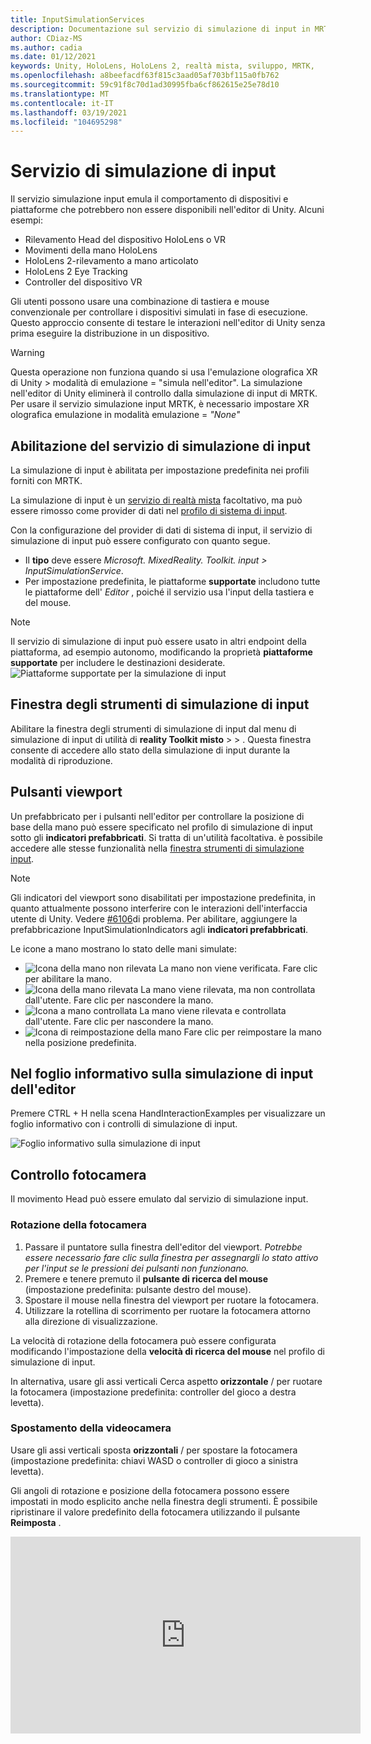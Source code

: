 ```yaml
---
title: InputSimulationServices
description: Documentazione sul servizio di simulazione di input in MRTK
author: CDiaz-MS
ms.author: cadia
ms.date: 01/12/2021
keywords: Unity, HoloLens, HoloLens 2, realtà mista, sviluppo, MRTK,
ms.openlocfilehash: a8beefacdf63f815c3aad05af703bf115a0fb762
ms.sourcegitcommit: 59c91f8c70d1ad30995fba6cf862615e25e78d10
ms.translationtype: MT
ms.contentlocale: it-IT
ms.lasthandoff: 03/19/2021
ms.locfileid: "104695298"
---
```

# <a name="input-simulation-service"></a>Servizio di simulazione di input

Il servizio simulazione input emula il comportamento di dispositivi e piattaforme che potrebbero non essere disponibili nell'editor di Unity. Alcuni esempi:

* Rilevamento Head del dispositivo HoloLens o VR
* Movimenti della mano HoloLens
* HoloLens 2-rilevamento a mano articolato
* HoloLens 2 Eye Tracking
* Controller del dispositivo VR

Gli utenti possono usare una combinazione di tastiera e mouse convenzionale per controllare i dispositivi simulati in fase di esecuzione. Questo approccio consente di testare le interazioni nell'editor di Unity senza prima eseguire la distribuzione in un dispositivo.

> [!WARNING]
> Questa operazione non funziona quando si usa l'emulazione olografica XR di Unity > modalità di emulazione = "simula nell'editor". La simulazione nell'editor di Unity eliminerà il controllo dalla simulazione di input di MRTK. Per usare il servizio simulazione input MRTK, è necessario impostare XR olografica emulazione in modalità emulazione = *"None"*

## <a name="enabling-the-input-simulation-service"></a>Abilitazione del servizio di simulazione di input

La simulazione di input è abilitata per impostazione predefinita nei profili forniti con MRTK.

La simulazione di input è un [servizio di realtà mista](../../out-of-scope/MixedRealityServices.md) facoltativo, ma può essere rimosso come provider di dati nel [profilo di sistema di input](../Input/InputProviders.md).

Con la configurazione del provider di dati di sistema di input, il servizio di simulazione di input può essere configurato con quanto segue.

* Il **tipo** deve essere *Microsoft. MixedReality. Toolkit. input > InputSimulationService*.
* Per impostazione predefinita, le piattaforme **supportate** includono tutte le piattaforme dell' *Editor* , poiché il servizio usa l'input della tastiera e del mouse.

> [!NOTE]
> Il servizio di simulazione di input può essere usato in altri endpoint della piattaforma, ad esempio autonomo, modificando la proprietà **piattaforme supportate** per includere le destinazioni desiderate.
> ![Piattaforme supportate per la simulazione di input](../Images/InputSimulation/InputSimulationSupportedPlatforms.gif)

## <a name="input-simulation-tools-window"></a>Finestra degli strumenti di simulazione di input

Abilitare la finestra degli strumenti di simulazione di input dal menu di simulazione di input di utilità di **reality Toolkit misto**  >    >   . Questa finestra consente di accedere allo stato della simulazione di input durante la modalità di riproduzione.

## <a name="viewport-buttons"></a>Pulsanti viewport

Un prefabbricato per i pulsanti nell'editor per controllare la posizione di base della mano può essere specificato nel profilo di simulazione di input sotto gli **indicatori prefabbricati**. Si tratta di un'utilità facoltativa. è possibile accedere alle stesse funzionalità nella [finestra strumenti di simulazione input](#input-simulation-tools-window).

> [!NOTE]
> Gli indicatori del viewport sono disabilitati per impostazione predefinita, in quanto attualmente possono interferire con le interazioni dell'interfaccia utente di Unity. Vedere [#6106](https://github.com/microsoft/MixedRealityToolkit-Unity/issues/6106)di problema. Per abilitare, aggiungere la prefabbricazione InputSimulationIndicators agli **indicatori prefabbricati**.

Le icone a mano mostrano lo stato delle mani simulate:

* ![Icona della mano non rilevata](../Images/InputSimulation/MRTK_InputSimulation_HandIndicator_Untracked.png) La mano non viene verificata. Fare clic per abilitare la mano.
* ![Icona della mano rilevata](../Images/InputSimulation/MRTK_InputSimulation_HandIndicator_Tracked.png "Icona della mano rilevata") La mano viene rilevata, ma non controllata dall'utente. Fare clic per nascondere la mano.
* ![Icona a mano controllata](../Images/InputSimulation/MRTK_InputSimulation_HandIndicator_Controlled.png "Icona a mano controllata") La mano viene rilevata e controllata dall'utente. Fare clic per nascondere la mano.
* ![Icona di reimpostazione della mano](../Images/InputSimulation/MRTK_InputSimulation_HandIndicator_Reset.png "Icona di reimpostazione della mano") Fare clic per reimpostare la mano nella posizione predefinita.

## <a name="in-editor-input-simulation-cheat-sheet"></a>Nel foglio informativo sulla simulazione di input dell'editor

Premere CTRL + H nella scena HandInteractionExamples per visualizzare un foglio informativo con i controlli di simulazione di input.

![Foglio informativo sulla simulazione di input](https://user-images.githubusercontent.com/39840334/86066480-13637f00-ba27-11ea-8814-d222d548f684.gif)

## <a name="camera-control"></a>Controllo fotocamera

Il movimento Head può essere emulato dal servizio di simulazione input.

### <a name="rotating-the-camera"></a>Rotazione della fotocamera

1. Passare il puntatore sulla finestra dell'editor del viewport.
    *Potrebbe essere necessario fare clic sulla finestra per assegnargli lo stato attivo per l'input se le pressioni dei pulsanti non funzionano.*
1. Premere e tenere premuto il **pulsante di ricerca del mouse** (impostazione predefinita: pulsante destro del mouse).
1. Spostare il mouse nella finestra del viewport per ruotare la fotocamera.
1. Utilizzare la rotellina di scorrimento per ruotare la fotocamera attorno alla direzione di visualizzazione.

La velocità di rotazione della fotocamera può essere configurata modificando l'impostazione della **velocità di ricerca del mouse** nel profilo di simulazione di input.

In alternativa, usare gli assi verticali Cerca aspetto **orizzontale** /  per ruotare la fotocamera (impostazione predefinita: controller del gioco a destra levetta).

### <a name="moving-the-camera"></a>Spostamento della videocamera

Usare gli assi verticali sposta **orizzontali** /  per spostare la fotocamera (impostazione predefinita: chiavi WASD o controller di gioco a sinistra levetta).

Gli angoli di rotazione e posizione della fotocamera possono essere impostati in modo esplicito anche nella finestra degli strumenti. È possibile ripristinare il valore predefinito della fotocamera utilizzando il pulsante **Reimposta** .

<iframe width="560" height="315" src="https://www.youtube.com/embed/Z7L4I1ET7GU" class="center" frameborder="0" allow="accelerometer; encrypted-media; gyroscope; picture-in-picture" allowfullscreen />

## <a name="controller-simulation"></a>Simulazione del controller

La simulazione di input supporta i dispositivi controller emulati (ad esempio, i controller di movimento e le mani). Questi controller virtuali possono interagire con qualsiasi oggetto che supporti i controller normali, ad esempio pulsanti o oggetti afferrabili.

### <a name="controller-simulation-mode"></a>Modalità di simulazione del controller

Nella [finestra strumenti di simulazione input](#input-simulation-tools-window) l'impostazione della **modalità di simulazione del controller predefinita** cambia tra tre modelli di input distinti. Questa modalità predefinita può essere impostata anche nel profilo di simulazione di input.

* *Mano articolata*: simula un dispositivo mano completamente articolato con dati di posizione congiunta.

   Emula il modello di interazione HoloLens 2.

   In questa modalità le interazioni basate sul posizionamento preciso della mano o sull'uso del contatto possono essere simulate.

* *Movimenti della mano*: simula un modello a mano semplificato con tocchi aria e movimenti di base.

   Emula il [modello di interazione HoloLens](https://docs.microsoft.com/windows/mixed-reality/gestures).

   Lo stato attivo è controllato tramite il puntatore a sguardi. Il gesto del *rubinetto d'aria* viene usato per interagire con i pulsanti.

* *Motion controller*: simula un controller di movimento usato con auricolari VR che funziona in modo analogo a molte interazioni con le mani articolate.

   Emula la cuffia VR con il modello di interazione dei controller.

   I tasti trigger, Acquisisci e menu vengono simulati tramite input da tastiera e mouse.

### <a name="simulating-controller-movement"></a>Simulazione dello spostamento del controller

Premere e tenere premuto il **tasto di manipolazione del controller di sinistra/destra** (impostazione predefinita: spostamento a *sinistra* per il controller sinistro e *lo spazio* per il controller destro) per ottenere il controllo di uno dei controller. Mentre viene premuto il tasto di manipolazione, il controller verrà visualizzato nel viewport. Una volta rilasciata la chiave di manipolazione, i controller scompariranno dopo un **timeout di Hide del controller** breve.

I controller possono essere attivati e bloccati rispetto alla fotocamera nella [finestra degli strumenti di simulazione di input](#input-simulation-tools-window) o premendo la **chiave del controller di attivazione/disattivazione** (impostazione predefinita: *T* per left e *Y* per Right). Premere di nuovo il tasto di attivazione per nascondere di nuovo i controller. Per modificare i controller, è necessario che venga mantenuta la **chiave di manipolazione del controller di sinistra/destra** . Il doppio tocco della **chiave di manipolazione del controller di sinistra/destra** può anche attivare/disattivare i controller.

Il movimento del mouse sposterà il controller nel piano di visualizzazione. I controller possono essere spostati in modo più o più vicino alla fotocamera usando la **rotellina del mouse**.

Per ruotare i controller con il mouse, tenere premuto il tasto di **manipolazione del controller di sinistra/destra** (spostamento *a* *sinistra* o *spazio*) e il **pulsante ruota del controller** (impostazione predefinita: pulsante *sinistro CTRL* ), quindi spostare il mouse per ruotare il controller. La velocità di rotazione del controller può essere configurata modificando l'impostazione della **velocità di rotazione del controller del mouse** nel profilo di simulazione di input.

È anche possibile modificare la selezione host della mano nella [finestra strumenti di simulazione input](#input-simulation-tools-window), inclusa la reimpostazione delle lancette per impostazione predefinita.

### <a name="additional-profile-settings"></a>Impostazioni del profilo aggiuntive

* Il **moltiplicatore di profondità del controller** controlla la sensibilità del movimento di profondità della rotellina del mouse. Un numero maggiore accelererà lo zoom del controller.
* La **distanza del controller predefinita** è la distanza iniziale dei controller dalla fotocamera. Se si fa clic sui controller dei pulsanti di **reimpostazione** , i controller vengono posizionati a distanza.
* La **quantità di jitter del controller** aggiunge un movimento casuale ai controller. Questa funzionalità può essere usata per simulare un rilevamento del controller non accurato nel dispositivo e garantire che le interazioni funzionino correttamente con l'input rumoroso.

<iframe width="560" height="315" src="https://www.youtube.com/embed/uRYfwuqsjBQ" class="center" frameborder="0" allow="accelerometer; encrypted-media; gyroscope; picture-in-picture" allowfullscreen />

### <a name="hand-gestures"></a>Movimenti della mano

È anche possibile simulare movimenti della mano, ad esempio pizzicare, afferrare, frugare e così via.

1. Abilitare il controllo della mano usando il **tasto di manipolazione del controller sinistro/destro** (*spostamento a sinistra* o *spazio*)

2. Durante la manipolazione, premere e tenere premuto un pulsante del mouse per eseguire un movimento di mano.

È possibile eseguire il mapping di ognuno dei pulsanti del mouse per trasformare la forma mano in un movimento diverso usando le impostazioni di *movimento della mano sinistra/centrale/destra del mouse* . Il *gesto della mano predefinito* è la forma della mano quando non viene premuto alcun pulsante.

> [!NOTE]
> Il gesto del *pizzico* è l'unico gesto che esegue l'azione "Select" a questo punto.

### <a name="one-hand-manipulation"></a>Manipolazione a mano singola

1. Premere e tenere premuto il **tasto di manipolazione del controller di sinistra/destra** (*spostamento a sinistra* o *spazio*)
2. Punto all'oggetto
3. Premere il pulsante del mouse per pizzicare
4. Usare il mouse per spostare l'oggetto
5. Rilasciare il pulsante del mouse per arrestare l'interazione

<iframe width="560" height="315" src="https://www.youtube.com/embed/rM0xaHam6wM" class="center" frameborder="0" allow="accelerometer; encrypted-media; gyroscope; picture-in-picture" allowfullscreen />

### <a name="two-hand-manipulation"></a>Manipolazione a due mano

Per la modifica di oggetti con due mani allo stesso tempo, è consigliabile usare la modalità mano permanente.

1. Premere il tasto di attivazione/disattivazione (*T/Y*) per entrambe le mani.
1. Modificare una mano alla volta:
    1. Mantenere lo **spazio** per controllare la mano destra
    1. Spostare la mano nella posizione in cui si desidera ottenere l'oggetto
    1. Premere il **pulsante sinistro del mouse** per attivare il gesto del *pizzico* .
    1. Liberare **spazio** per arrestare il controllo della mano destra. La mano verrà bloccata sul posto e verrà bloccata nel movimento del *pizzico* perché non è più manipolata.
1. Ripetere il processo con l'altra parte, afferrando lo stesso oggetto in una seconda posizione.
1. Ora che entrambe le mani stanno afferrando lo stesso oggetto, è possibile spostarle per eseguire una manipolazione a due mani.

<iframe width="560" height="315" src="https://www.youtube.com/embed/Qol5OFNfN14" class="center" frameborder="0" allow="accelerometer; encrypted-media; gyroscope;picture-in-picture" allowfullscreen />

### <a name="ggv-gaze-gesture-and-voice-interaction"></a>Interazione tra GGV (sguardi, movimenti e voce)

Per impostazione predefinita, l'interazione GGV è abilitata nell'editor mentre non vi sono mani articolate presenti nella scena.

1. Ruota la fotocamera per puntare il cursore sullo sguardo all'oggetto interagibile (pulsante destro del mouse)
1. Fare clic e tenendo premuto il **pulsante sinistro del mouse** per interagire
1. Ruotare nuovamente la fotocamera per modificare l'oggetto

Per disattivare questa opzione, è possibile attivare o disattivare l'opzione *è abilitata per l'input Hand Free* all'interno del profilo di simulazione di input.

Inoltre, è possibile usare le mani simulate per l'interazione GGV

1. Abilitare la simulazione GGV cambiando la **modalità di simulazione Hand** in *movimenti* nel [profilo di simulazione di input](#enabling-the-input-simulation-service)
1. Ruota la fotocamera per puntare il cursore sullo sguardo all'oggetto interagibile (pulsante destro del mouse)
1. Mantenere lo **spazio** per controllare la mano destra
1. Fare clic e tenendo premuto il **pulsante sinistro del mouse** per interagire
1. Usare il mouse per spostare l'oggetto
1. Rilasciare il pulsante del mouse per arrestare l'interazione

<iframe width="560" height="315" src="https://www.youtube.com/embed/6841rRMdqWw" class="center" frameborder="0" allow="accelerometer; encrypted-media; gyroscope; picture-in-picture" allowfullscreen />

### <a name="motion-controller-interaction"></a>Interazione del controller di movimento

I controller di movimento simulati possono essere manipolati allo stesso modo delle mani articolate. Il modello di interazione è analogo all'interazione tra la mano articolata, mentre il trigger, il tasto di scelta rapida e i tasti di menu vengono mappati rispettivamente al *pulsante sinistro del mouse*, alla chiave *G* e *M* .

### <a name="eye-tracking"></a>Tracciamento oculare

È possibile abilitare la [simulazione di rilevamento degli occhi](../EyeTracking/EyeTracking_BasicSetup.md#simulating-eye-tracking-in-the-unity-editor) selezionando l'opzione **simula posizione occhio** nel [Profilo simulazione di input](#enabling-the-input-simulation-service). Questo non deve essere usato con le interazioni di stile GGV o Motion controller (assicurarsi che la **modalità di simulazione del controller predefinito** sia impostata su *mano articolata*).

## <a name="see-also"></a>Vedi anche

* [Profilo di sistema di input](../Input/InputProviders.md).
